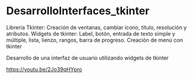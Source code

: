 # DesarrolloInterfaces_tkinter

Librería Tkinter: Creación de ventanas, cambiar ícono, título, resolución y atributos.
Widgets de tkinter: Label, botón, entrada de texto simple y múltiple, lista, lienzo, rangos, barra de progreso.
Creación de menú con tkinter

Desarrollo de una interfaz de usuario utilizando widgets de tkinter

https://youtu.be/2Jo39qHYpro